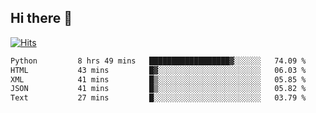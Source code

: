 ## Hi there 👋

<!--
**alihaqberdi/alihaqberdi** is a ✨ _special_ ✨ repository because its `README.md` (this file) appears on your GitHub profile.

Here are some ideas to get you started:

- 🔭 I’m currently working on ...
- 🌱 I’m currently learning ...
- 👯 I’m looking to collaborate on ...
- 🤔 I’m looking for help with ...
- 💬 Ask me about ...
- 📫 How to reach me: ...
- 😄 Pronouns: ...
- ⚡ Fun fact: ...
-->

[![Hits](https://hits.sh/github.com/alihaqberdi.svg)](https://hits.sh/github.com/alihaqberdi/)

<!--START_SECTION:waka-->

```txt
Python         8 hrs 49 mins   ██████████████████▓░░░░░░   74.09 %
HTML           43 mins         █▓░░░░░░░░░░░░░░░░░░░░░░░   06.03 %
XML            41 mins         █▒░░░░░░░░░░░░░░░░░░░░░░░   05.85 %
JSON           41 mins         █▒░░░░░░░░░░░░░░░░░░░░░░░   05.82 %
Text           27 mins         █░░░░░░░░░░░░░░░░░░░░░░░░   03.79 %
```

<!--END_SECTION:waka-->
